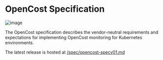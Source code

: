 # OpenCost Specification

![image](https://user-images.githubusercontent.com/22844059/171661393-a234931c-b8b1-4958-8186-f0936e432128.png)


The OpenCost specification describes the vendor-neutral requirements and expectations for implementing OpenCost monitoring for Kubernetes environments.

The latest release is hosted at [/spec/opencost-specv01.md](/spec/opencost-specv01.md)
